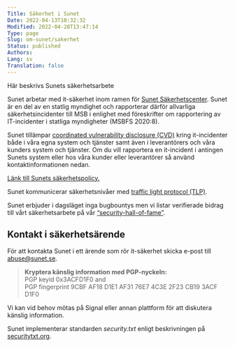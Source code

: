 ```yaml
---
Title: Säkerhet i Sunet
Date: 2022-04-13T10:32:32
Modified: 2022-04-28T13:47:14
Type: page
Slug: om-sunet/sakerhet
Status: published
Authors: 
Lang: sv
Translation: false
---
```


Här beskrivs Sunets säkerhetsarbete

Sunet arbetar med it-säkerhet inom ramen för [Sunet Säkerhetscenter](/services/sakerhet/sakerhetscenter). Sunet är en del av en statlig myndighet och rapporterar därför allvarliga säkerhetsincidenter till MSB i enlighet med föreskrifter om rapportering av IT-incidenter i statliga myndigheter (MSBFS 2020:8).

Sunet tillämpar [coordinated vulnerability disclosure (CVD)](https://en.wikipedia.org/wiki/Coordinated_vulnerability_disclosure) kring it-incidenter både i våra egna system och tjänster samt även i leverantörers och våra kunders system och tjänster. Om du vill rapportera en it-incident i antingen Sunets system eller hos våra kunder eller leverantörer så använd kontaktinformationen nedan.

[Länk till Sunets säkerhetspolicy.](/om-sunet/it-sakerhets-policy/)

Sunet kommunicerar säkerhetsnivåer med [traffic light protocol (TLP)](https://en.wikipedia.org/wiki/Traffic_Light_Protocol).

Sunet erbjuder i dagsläget inga bugbountys men vi listar verifierade bidrag till vårt säkerhetsarbete på vår [“security-hall-of-fame”](/om-sunet/sakerhet-hall-of-fame).

## Kontakt i säkerhetsärende

För att kontakta Sunet i ett ärende som rör it-säkerhet skicka e-post till [abuse@sunet.se](mailto:abuse@sunet.se).

> **Kryptera känslig information med PGP-nyckeln:**  
> PGP keyid 0x3ACFD1F0 and  
> PGP fingerprint 9CBF AF18 D1E1 AF31 76E7 4C3E 2F23 CB19 3ACF D1F0

Vi kan vid behov mötas på Signal eller annan plattform för att diskutera känslig information.

Sunet implementerar standarden *security.txt* enligt beskrivningen på [securitytxt.org](https://securitytxt.org).

